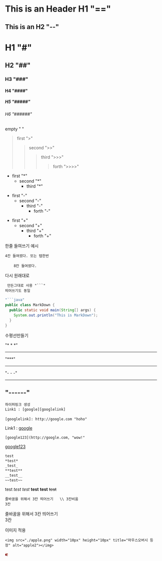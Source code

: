 This is an Header H1 "=="
==

This is an H2 "--"
--

# H1 "#"
## H2 "##"
### H3 "###"
#### H4 "####"
##### H5 "#####"
###### H6 "######"

empty " "
> first ">"
>> second ">>"
>>> third ">>>"
>>>> forth ">>>>"

* first "*"
  * second "*"
    * third "*"

- first "-"
  - second "-"
    - third "-"
      - forth "-"

+ first "+"
  + second "+"
    + third "+"
      + forth "+"

한줄 들여쓰기 예시
 
    4칸 들여썼다. 또는 탭한번

        8칸 들여썼다.
        
다시 원래대로 

```
 만든그대로 사용 "```"
띄어쓰기도 동일
```

```java
"```java"
public class MarkDown {   
  public static void main(String[] args) {
    System.out.println("This is MarkDown");
  }
}
```

수평선만들기 

"* * *"
* * *
"***"
***
"- - -"
- - -
"------"
------

```
하이퍼링크 생성
Link1 : [google][googlelink]

[googlelink]: http://google.com "hoho"
```

Link1 : [google][googlelink]

[googlelink]: http://google.com "hoho"

```
[google123](http://google.com, "wow!"
```
[google123](http://google.com, "wow!")

```
test
*test*
_test_
**test**
__test__
~~test~~
```
test
*test*
_test_
**test**
__test__
~~test~~

```
줄바꿈을 위해서 3칸 띄어쓰기   \\ 3칸비움
3칸
```
줄바꿈을 위해서 3칸 띄어쓰기    
3칸

이미지 적용
```
<img src="./apple.png" width="10px" height="10px" title="마우스오버시 등장" alt="apple2"></img>
```
<img src="./apple.png" width="10px" height="10px" title="마우스오버시 등장" alt="apple2"></img>
